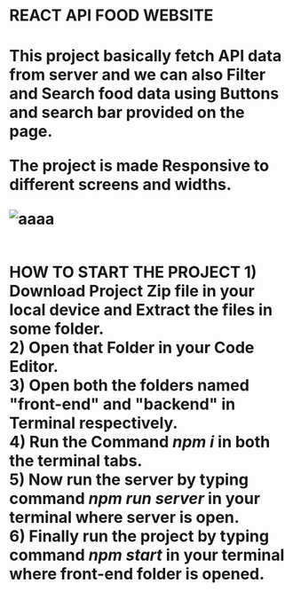 <h1>REACT API FOOD WEBSITE<h1/>
<p>This project basically fetch API data from server and we can also Filter and Search food data using Buttons and search bar provided on the page. </p>
<p>The project is made Responsive to different screens and widths.</p>
<img src="https://i.ibb.co/DKfBtbw/aaaa.jpg" alt="aaaa" border="0">
<br>
<br>
<p>
  HOW TO START THE PROJECT
  1) Download Project Zip file in your local device and Extract the files in some folder.<br>
  2) Open that Folder in your Code Editor.<br>
  3) Open both the folders named "front-end" and "backend" in Terminal respectively.<br>
  4) Run the Command <i>npm i</i> in both the terminal tabs.<br>
  5) Now run the server by typing command <i>npm run server</i> in your terminal where server is open.<br>
  6) Finally run the project by typing command <i>npm start</i> in your terminal where front-end folder is opened.
</p>
